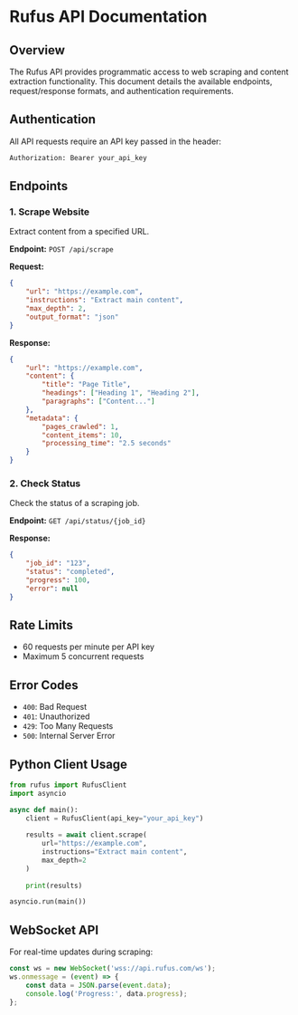 # Rufus API Documentation

## Overview

The Rufus API provides programmatic access to web scraping and content extraction functionality. This document details the available endpoints, request/response formats, and authentication requirements.

## Authentication

All API requests require an API key passed in the header:

```bash
Authorization: Bearer your_api_key
```

## Endpoints

### 1. Scrape Website

Extract content from a specified URL.

**Endpoint:** `POST /api/scrape`

**Request:**
```json
{
    "url": "https://example.com",
    "instructions": "Extract main content",
    "max_depth": 2,
    "output_format": "json"
}
```

**Response:**
```json
{
    "url": "https://example.com",
    "content": {
        "title": "Page Title",
        "headings": ["Heading 1", "Heading 2"],
        "paragraphs": ["Content..."]
    },
    "metadata": {
        "pages_crawled": 1,
        "content_items": 10,
        "processing_time": "2.5 seconds"
    }
}
```

### 2. Check Status

Check the status of a scraping job.

**Endpoint:** `GET /api/status/{job_id}`

**Response:**
```json
{
    "job_id": "123",
    "status": "completed",
    "progress": 100,
    "error": null
}
```

## Rate Limits

- 60 requests per minute per API key
- Maximum 5 concurrent requests

## Error Codes

- `400`: Bad Request
- `401`: Unauthorized
- `429`: Too Many Requests
- `500`: Internal Server Error

## Python Client Usage

```python
from rufus import RufusClient
import asyncio

async def main():
    client = RufusClient(api_key="your_api_key")
    
    results = await client.scrape(
        url="https://example.com",
        instructions="Extract main content",
        max_depth=2
    )
    
    print(results)

asyncio.run(main())
```

## WebSocket API

For real-time updates during scraping:

```javascript
const ws = new WebSocket('wss://api.rufus.com/ws');
ws.onmessage = (event) => {
    const data = JSON.parse(event.data);
    console.log('Progress:', data.progress);
};
```